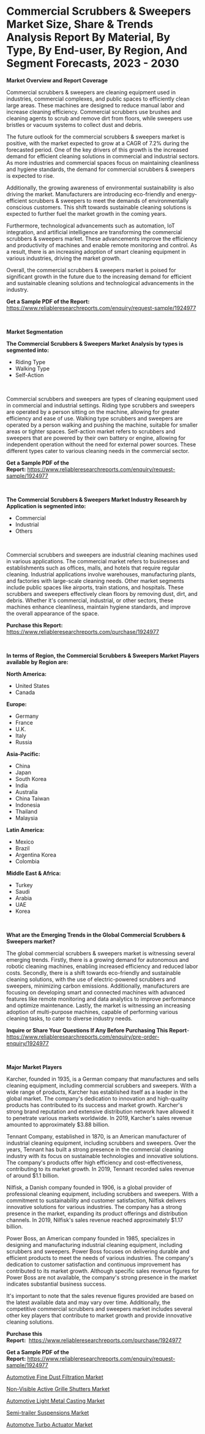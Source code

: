 <p><h1>Commercial Scrubbers & Sweepers Market Size, Share & Trends Analysis Report By Material, By Type, By End-user, By Region, And Segment Forecasts, 2023 - 2030</h1></p><p><strong>Market Overview and Report Coverage</strong></p>
<p><p>Commercial scrubbers & sweepers are cleaning equipment used in industries, commercial complexes, and public spaces to efficiently clean large areas. These machines are designed to reduce manual labor and increase cleaning efficiency. Commercial scrubbers use brushes and cleaning agents to scrub and remove dirt from floors, while sweepers use bristles or vacuum systems to collect dust and debris.</p><p>The future outlook for the commercial scrubbers & sweepers market is positive, with the market expected to grow at a CAGR of 7.2% during the forecasted period. One of the key drivers of this growth is the increased demand for efficient cleaning solutions in commercial and industrial sectors. As more industries and commercial spaces focus on maintaining cleanliness and hygiene standards, the demand for commercial scrubbers & sweepers is expected to rise.</p><p>Additionally, the growing awareness of environmental sustainability is also driving the market. Manufacturers are introducing eco-friendly and energy-efficient scrubbers & sweepers to meet the demands of environmentally conscious customers. This shift towards sustainable cleaning solutions is expected to further fuel the market growth in the coming years.</p><p>Furthermore, technological advancements such as automation, IoT integration, and artificial intelligence are transforming the commercial scrubbers & sweepers market. These advancements improve the efficiency and productivity of machines and enable remote monitoring and control. As a result, there is an increasing adoption of smart cleaning equipment in various industries, driving the market growth.</p><p>Overall, the commercial scrubbers & sweepers market is poised for significant growth in the future due to the increasing demand for efficient and sustainable cleaning solutions and technological advancements in the industry.</p></p>
<p><strong>Get a Sample PDF of the Report:</strong> <a href="https://www.reliableresearchreports.com/enquiry/request-sample/1924977">https://www.reliableresearchreports.com/enquiry/request-sample/1924977</a></p>
<p>&nbsp;</p>
<p><strong>Market Segmentation</strong></p>
<p><strong>The Commercial Scrubbers & Sweepers Market Analysis by types is segmented into:</strong></p>
<p><ul><li>Riding Type</li><li>Walking Type</li><li>Self-Action</li></ul></p>
<p>&nbsp;</p>
<p><p>Commercial scrubbers and sweepers are types of cleaning equipment used in commercial and industrial settings. Riding type scrubbers and sweepers are operated by a person sitting on the machine, allowing for greater efficiency and ease of use. Walking type scrubbers and sweepers are operated by a person walking and pushing the machine, suitable for smaller areas or tighter spaces. Self-action market refers to scrubbers and sweepers that are powered by their own battery or engine, allowing for independent operation without the need for external power sources. These different types cater to various cleaning needs in the commercial sector.</p></p>
<p><strong>Get a Sample PDF of the Report:</strong>&nbsp;<a href="https://www.reliableresearchreports.com/enquiry/request-sample/1924977">https://www.reliableresearchreports.com/enquiry/request-sample/1924977</a></p>
<p>&nbsp;</p>
<p><strong>The Commercial Scrubbers & Sweepers Market Industry Research by Application is segmented into:</strong></p>
<p><ul><li>Commercial</li><li>Industrial</li><li>Others</li></ul></p>
<p>&nbsp;</p>
<p><p>Commercial scrubbers and sweepers are industrial cleaning machines used in various applications. The commercial market refers to businesses and establishments such as offices, malls, and hotels that require regular cleaning. Industrial applications involve warehouses, manufacturing plants, and factories with large-scale cleaning needs. Other market segments include public spaces like airports, train stations, and hospitals. These scrubbers and sweepers effectively clean floors by removing dust, dirt, and debris. Whether it's commercial, industrial, or other sectors, these machines enhance cleanliness, maintain hygiene standards, and improve the overall appearance of the space.</p></p>
<p><strong>Purchase this Report:</strong>&nbsp; <a href="https://www.reliableresearchreports.com/purchase/1924977">https://www.reliableresearchreports.com/purchase/1924977</a></p>
<p>&nbsp;</p>
<p><strong>In terms of Region, the Commercial Scrubbers & Sweepers Market Players available by Region are:</strong></p>
<p>
    <p> <strong> North America: </strong>
        <ul>
            <li>United States</li>
            <li>Canada</li>
        </ul>
        </p> 
    <p> <strong> Europe: </strong>
        <ul>
            <li>Germany</li>
            <li>France</li>
            <li>U.K.</li>
            <li>Italy</li>
            <li>Russia</li>
        </ul>
        </p> 
    <p> <strong> Asia-Pacific: </strong>
        <ul>
            <li>China</li>
            <li>Japan</li>
            <li>South Korea</li>
            <li>India</li>
            <li>Australia</li>
            <li>China Taiwan</li>
            <li>Indonesia</li>
            <li>Thailand</li>
            <li>Malaysia</li>
        </ul>
        </p> 
    <p> <strong> Latin America: </strong>
        <ul>
            <li>Mexico</li>
            <li>Brazil</li>
            <li>Argentina Korea</li>
            <li>Colombia</li>
        </ul>
        </p> 
    <p> <strong> Middle East & Africa: </strong>
        <ul>
            <li>Turkey</li>
            <li>Saudi</li>
            <li>Arabia</li>
            <li>UAE</li>
            <li>Korea</li>
        </ul>
    </p>
    </p>
<p>&nbsp;</p>
<p><strong>What are the Emerging Trends in the Global Commercial Scrubbers & Sweepers market?</strong></p>
<p><p>The global commercial scrubbers & sweepers market is witnessing several emerging trends. Firstly, there is a growing demand for autonomous and robotic cleaning machines, enabling increased efficiency and reduced labor costs. Secondly, there is a shift towards eco-friendly and sustainable cleaning solutions, with the use of electric-powered scrubbers and sweepers, minimizing carbon emissions. Additionally, manufacturers are focusing on developing smart and connected machines with advanced features like remote monitoring and data analytics to improve performance and optimize maintenance. Lastly, the market is witnessing an increasing adoption of multi-purpose machines, capable of performing various cleaning tasks, to cater to diverse industry needs.</p></p>
<p><strong>Inquire or Share Your Questions If Any Before Purchasing This Report</strong>- <a href="https://www.reliableresearchreports.com/enquiry/pre-order-enquiry/1924977">https://www.reliableresearchreports.com/enquiry/pre-order-enquiry/1924977</a></p>
<p>&nbsp;</p>
<p><strong>Major Market Players</strong></p>
<p><p>Karcher, founded in 1935, is a German company that manufactures and sells cleaning equipment, including commercial scrubbers and sweepers. With a wide range of products, Karcher has established itself as a leader in the global market. The company's dedication to innovation and high-quality products has contributed to its success and market growth. Karcher's strong brand reputation and extensive distribution network have allowed it to penetrate various markets worldwide. In 2019, Karcher's sales revenue amounted to approximately $3.88 billion.</p><p>Tennant Company, established in 1870, is an American manufacturer of industrial cleaning equipment, including scrubbers and sweepers. Over the years, Tennant has built a strong presence in the commercial cleaning industry with its focus on sustainable technologies and innovative solutions. The company's products offer high efficiency and cost-effectiveness, contributing to its market growth. In 2019, Tennant recorded sales revenue of around $1.1 billion.</p><p>Nilfisk, a Danish company founded in 1906, is a global provider of professional cleaning equipment, including scrubbers and sweepers. With a commitment to sustainability and customer satisfaction, Nilfisk delivers innovative solutions for various industries. The company has a strong presence in the market, expanding its product offerings and distribution channels. In 2019, Nilfisk's sales revenue reached approximately $1.17 billion.</p><p>Power Boss, an American company founded in 1985, specializes in designing and manufacturing industrial cleaning equipment, including scrubbers and sweepers. Power Boss focuses on delivering durable and efficient products to meet the needs of various industries. The company's dedication to customer satisfaction and continuous improvement has contributed to its market growth. Although specific sales revenue figures for Power Boss are not available, the company's strong presence in the market indicates substantial business success.</p><p>It's important to note that the sales revenue figures provided are based on the latest available data and may vary over time. Additionally, the competitive commercial scrubbers and sweepers market includes several other key players that contribute to market growth and provide innovative cleaning solutions.</p></p>
<p><strong>Purchase this Report:</strong>&nbsp;&nbsp;<a href="https://www.reliableresearchreports.com/purchase/1924977">https://www.reliableresearchreports.com/purchase/1924977</a></p>
<p></p>
<p><strong>Get a Sample PDF of the Report:</strong>&nbsp;<a href="https://www.reliableresearchreports.com/enquiry/request-sample/1924977">https://www.reliableresearchreports.com/enquiry/request-sample/1924977</a></p>
<p><p><a href="https://medium.com/@lilliandach2023/automotive-fine-dust-filtration-market-insights-into-market-cagr-market-trends-and-growth-e403b3b7d856">Automotive Fine Dust Filtration Market</a></p><p><a href="https://medium.com/@isomgleason/non-visible-active-grille-shutters-market-comprehensive-assessment-by-type-application-and-27384c2a07c1">Non-Visible Active Grille Shutters Market</a></p><p><a href="https://medium.com/@twiladurgan/decoding-automotive-light-metal-casting-market-metrics-market-share-trends-and-growth-patterns-dbfa6c116091">Automotive Light Metal Casting Market</a></p><p><a href="https://medium.com/@linabernier/semi-trailer-suspensions-market-exploring-market-share-market-trends-and-future-growth-bf7b7371f1e6">Semi-trailer Suspensions Market</a></p><p><a href="https://medium.com/@magaliortiz1955/automotve-turbo-actuator-market-insights-into-market-cagr-market-trends-and-growth-strategies-bcf9a4a3334a">Automotve Turbo Actuator Market</a></p></p>